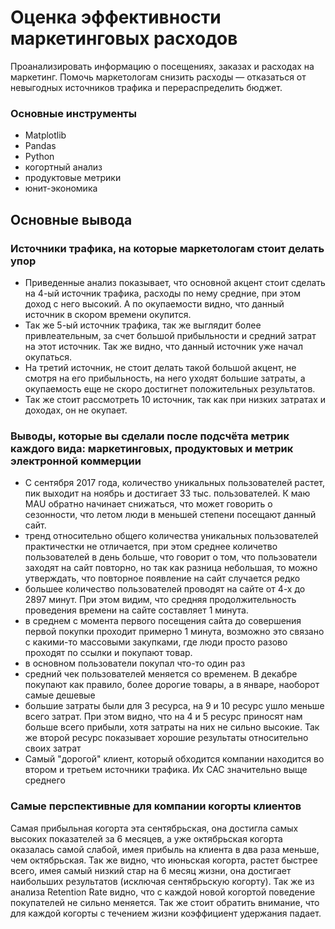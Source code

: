 # Оценка эффективности маркетинговых расходов
Проанализировать информацию о посещениях, заказах и расходах на маркетинг. Помочь маркетологам снизить расходы — отказаться от невыгодных источников трафика и перераспределить бюджет.
### Основные инструменты
* Matplotlib 
* Pandas
*  Python 
*  когортный анализ 
*  продуктовые метрики
*  юнит-экономика
## Основные вывода
### Источники трафика, на которые маркетологам стоит делать упор
* Приведенные анализ показывает, что основной акцент стоит сделать на 4-ый источник трафика, расходы по нему средние, при этом доход с него высокий. А по окупаемости видно, что данный источник в скором времени окупится.
* Так же 5-ый источник трафика, так же выглядит более привлеательным, за счет большой прибыльности и средний затрат на этот источник. Так же видно, что данный источник уже начал окупаться. 
* На третий источник, не стоит делать такой большой акцент, не смотря на его прибыльность, на него уходят большие затраты, а окупаемость еще не скоро достигнет положительных результатов. 
* Так же стоит рассмотреть 10 источник, так как при низких затратах и доходах, он не окупает.
### Выводы, которые вы сделали после подсчёта метрик каждого вида: маркетинговых, продуктовых и метрик электронной коммерции
* С сентября 2017 года, количество уникальных пользователей растет, пик выходит на ноябрь и достигает 33 тыс. пользователей. К маю МАU обратно начинает снижаться, что может говорить о сезонности, что летом люди в меньшей степени посещают данный сайт.
*  тренд относительно общего количества уникальных пользователей практичестки не отличается, при этом среднее количетво пользователей в день больше, что говорит о том, что пользователи заходят на сайт повторно, но так как разница небольшая, то можно утверждать, что повторное появление на сайт случается редко
* большее количество пользователей проводят на сайте от 4-х до 2897 минут. При этом видим, что средняя продолжительность проведения времени на сайте составляет 1 минута.
* в среднем с момента первого посещения сайта до совершения первой покупки проходит примерно 1 минута, возможно это связано с какими-то массовыми закупками, где люди просто разово проходят по ссылки и покупают товар.
* в основном пользователи покупал что-то один раз
* средний чек пользователей меняется со временем. В декабре покупают как правило, более дорогие товары, а в январе, наоборот самые дешевые
*  большие затраты были для 3 ресурса, на 9 и 10 ресурс ушло меньше всего затрат. При этом видно, что на 4 и 5 ресурс приносят нам больше всего прибыли, хотя затраты на них не сильно высокие. Так же второй ресурс показывает хорошие результаты относительно своих затрат
* Самый "дорогой" клиент, который обходится компании находится во втором и третьем источники трафика. Их САС значительно выще среднего
### Cамые перспективные для компании когорты клиентов
Самая прибыльная когорта эта сентябрьская, она достигла самых высоких показателей за 6 месяцев, а уже октябрьская когорта оказалась самой слабой, имея прибыль на клиента в два раза меньше, чем октябрьская. Так же видно, что июньская когорта, растет быстрее всего, имея самый низкий стар на 6 месяц жизни, она достигает наибольших результатов (исключая сентябрьскую когорту). Так же из анализа Retention Rate видно, что с каждой новой когортой поведение покупателей не сильно меняется. Так же стоит обратить внимание, что для каждой когорты с течением жизни коэффициент удержания падает.
